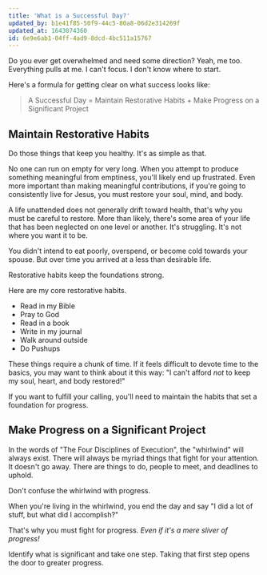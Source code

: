 ```yaml
---
title: 'What is a Successful Day?'
updated_by: b1e41f85-50f9-44c5-80a8-06d2e314269f
updated_at: 1643074360
id: 6e9e6ab1-04ff-4ad9-8dcd-4bc511a15767
---
```

Do you ever get overwhelmed and need some direction? Yeah, me too. Everything pulls at me. I can't focus. I don't know where to start. 

Here's a formula for getting clear on what success looks like:

> A Successful Day = Maintain Restorative Habits + Make Progress on a Significant Project

## Maintain Restorative Habits

Do those things that keep you healthy. It's as simple as that. 

No one can run on empty for very long. When you attempt to produce something meaningful from emptiness, you'll likely end up frustrated. Even more important than making meaningful contributions, if you're going to consistently live for Jesus, you must restore your soul, mind, and body.

A life unattended does not generally drift toward health, that's why you must be careful to restore. More than likely, there's some area of your life that has been neglected on one level or another. It's struggling. It's not where you want it to be.

You didn't intend to eat poorly, overspend, or become cold towards your spouse. But over time you arrived at a less than desirable life.

Restorative habits keep the foundations strong.

Here are my core restorative habits.

- Read in my Bible
- Pray to God
- Read in a book
- Write in my journal
- Walk around outside
- Do Pushups

These things require a chunk of time. If it feels difficult to devote time to the basics, you may want to think about it this way: "I can't afford *not* to keep my soul, heart, and body restored!"

If you want to fulfill your calling, you'll need to maintain the habits that set a foundation for progress.

## Make Progress on a Significant Project

In the words of "The Four Disciplines of Execution", the "whirlwind" will always exist. There will always be myriad things that fight for your attention. It doesn't go away. There are things to do, people to meet, and deadlines to uphold. 

Don't confuse the whirlwind with progress.

When you're living in the whirlwind, you end the day and say "I did a lot of stuff, but what did I accomplish?"

That's why you must fight for progress. *Even if it's a mere sliver of progress!*

Identify what is significant and take one step. Taking that first step opens the door to greater progress.